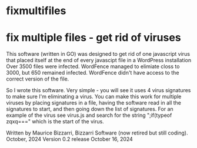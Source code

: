 # fixmultifiles
# fix multiple files - get rid of viruses
This software (written in GO) was designed to get rid of one javascript virus that placed itself at the end of every javascipt file in a WordPress installation
Over 3500 files were infected.  WordFence managed to elimiate closs to 3000, but 650 remained infected.  WordFence didn't have access to the correct 
version of the file.

So I wrote this software.  Very simple - you will see it uses 4 virus signatures to make sure I'm eliminating a virus.  You can make this work for multiple
viruses by placing signatures in a file, having the software read in all the signatures to start, and then going down the list of signatures.  For an example of the virus see virus.js and search for the string ";if(typeof zqxq===" which is the start of the virus.

Written by Maurice Bizzarri, Bizzarri Software (now retired but still coding).
October, 2024
Version 0.2 release October 16, 2024

